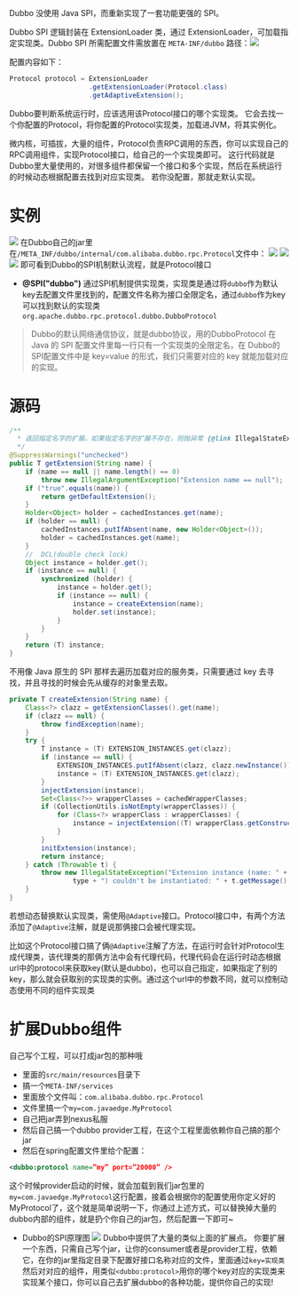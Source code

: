 Dubbo 没使用 Java SPI，而重新实现了一套功能更强的 SPI。

Dubbo SPI 逻辑封装在 ExtensionLoader 类，通过 ExtensionLoader，可加载指定实现类。Dubbo SPI 所需配置文件需放置在 `META-INF/dubbo` 路径：![](https://img-blog.csdnimg.cn/20201220143821997.png?x-oss-process=image/watermark,type_ZmFuZ3poZW5naGVpdGk,shadow_10,text_aHR0cHM6Ly9ibG9nLmNzZG4ubmV0L3FxXzMzNTg5NTEw,size_1,color_FFFFFF,t_70)

配置内容如下：
```java
Protocol protocol = ExtensionLoader
					.getExtensionLoader(Protocol.class)
					.getAdaptiveExtension();
```
Dubbo要判断系统运行时，应该选用该Protocol接口的哪个实现类。
它会去找一个你配置的Protocol，将你配置的Protocol实现类，加载进JVM，将其实例化。

微内核，可插拔，大量的组件，Protocol负责RPC调用的东西，你可以实现自己的RPC调用组件，实现Protocol接口，给自己的一个实现类即可。
这行代码就是Dubbo里大量使用的，对很多组件都保留一个接口和多个实现，然后在系统运行的时候动态根据配置去找到对应实现类。
若你没配置，那就走默认实现。
# 实例
![](https://img-blog.csdnimg.cn/2020122014531547.png?x-oss-process=image/watermark,type_ZmFuZ3poZW5naGVpdGk,shadow_10,text_aHR0cHM6Ly9ibG9nLmNzZG4ubmV0L3FxXzMzNTg5NTEw,size_1,color_FFFFFF,t_70)
在Dubbo自己的jar里
在`/META_INF/dubbo/internal/com.alibaba.dubbo.rpc.Protocol`文件中：
![](https://img-blog.csdnimg.cn/20201220145724211.png?x-oss-process=image/watermark,type_ZmFuZ3poZW5naGVpdGk,shadow_10,text_aHR0cHM6Ly9ibG9nLmNzZG4ubmV0L3FxXzMzNTg5NTEw,size_1,color_FFFFFF,t_70)
![](https://img-blog.csdnimg.cn/20201220150004508.png?x-oss-process=image/watermark,type_ZmFuZ3poZW5naGVpdGk,shadow_10,text_aHR0cHM6Ly9ibG9nLmNzZG4ubmV0L3FxXzMzNTg5NTEw,size_1,color_FFFFFF,t_70)
![](https://img-blog.csdnimg.cn/20201220150358794.png?x-oss-process=image/watermark,type_ZmFuZ3poZW5naGVpdGk,shadow_10,text_aHR0cHM6Ly9ibG9nLmNzZG4ubmV0L3FxXzMzNTg5NTEw,size_1,color_FFFFFF,t_70)
即可看到Dubbo的SPI机制默认流程，就是Protocol接口
- **@SPI("dubbo")**
通过SPI机制提供实现类，实现类是通过将`dubbo`作为默认key去配置文件里找到的，配置文件名称为接口全限定名，通过`dubbo`作为key可以找到默认的实现类`org.apache.dubbo.rpc.protocol.dubbo.DubboProtocol`

> Dubbo的默认网络通信协议，就是dubbo协议，用的DubboProtocol
> 在 Java 的 SPI 配置文件里每一行只有一个实现类的全限定名，在 Dubbo的 SPI配置文件中是 key=value 的形式，我们只需要对应的 key 就能加载对应的实现。
# 源码
```java
/**
  * 返回指定名字的扩展。如果指定名字的扩展不存在，则抛异常 {@link IllegalStateException}.
  */
@SuppressWarnings("unchecked")
public T getExtension(String name) {
	if (name == null || name.length() == 0)
	    throw new IllegalArgumentException("Extension name == null");
	if ("true".equals(name)) {
	    return getDefaultExtension();
	}
	Holder<Object> holder = cachedInstances.get(name);
	if (holder == null) {
	    cachedInstances.putIfAbsent(name, new Holder<Object>());
	    holder = cachedInstances.get(name);
	}
	//  DCL(double check lock)
	Object instance = holder.get();
	if (instance == null) {
	    synchronized (holder) {
            instance = holder.get();
            if (instance == null) {
                instance = createExtension(name);
                holder.set(instance);
            }
        }
	}
	return (T) instance;
}
```
不用像 Java 原生的 SPI 那样去遍历加载对应的服务类，只需要通过 key 去寻找，并且寻找的时候会先从缓存的对象里去取。
```java
private T createExtension(String name) {
    Class<?> clazz = getExtensionClasses().get(name);
    if (clazz == null) {
        throw findException(name);
    }
    try {
        T instance = (T) EXTENSION_INSTANCES.get(clazz);
        if (instance == null) {
            EXTENSION_INSTANCES.putIfAbsent(clazz, clazz.newInstance());
            instance = (T) EXTENSION_INSTANCES.get(clazz);
        }
        injectExtension(instance);
        Set<Class<?>> wrapperClasses = cachedWrapperClasses;
        if (CollectionUtils.isNotEmpty(wrapperClasses)) {
            for (Class<?> wrapperClass : wrapperClasses) {
                instance = injectExtension((T) wrapperClass.getConstructor(type).newInstance(instance));
            }
        }
        initExtension(instance);
        return instance;
    } catch (Throwable t) {
        throw new IllegalStateException("Extension instance (name: " + name + ", class: " +
                type + ") couldn't be instantiated: " + t.getMessage(), t);
    }
}
```

若想动态替换默认实现类，需使用`@Adaptive`接口。Protocol接口中，有两个方法添加了`@Adaptive`注解，就是说那俩接口会被代理实现。

比如这个Protocol接口搞了俩`@Adaptive`注解了方法，在运行时会针对Protocol生成代理类，该代理类的那俩方法中会有代理代码，代理代码会在运行时动态根据url中的protocol来获取key(默认是dubbo)，也可以自己指定，如果指定了别的key，那么就会获取别的实现类的实例。通过这个url中的参数不同，就可以控制动态使用不同的组件实现类

# 扩展Dubbo组件
自己写个工程，可以打成jar包的那种哦
- 里面的`src/main/resources`目录下
- 搞一个`META-INF/services`
- 里面放个文件叫：`com.alibaba.dubbo.rpc.Protocol`
- 文件里搞一个`my=com.javaedge.MyProtocol`
- 自己把jar弄到nexus私服
- 然后自己搞一个dubbo provider工程，在这个工程里面依赖你自己搞的那个jar
- 然后在spring配置文件里给个配置：
```xml
<dubbo:protocol name=”my” port=”20000” />
```
这个时候provider启动的时候，就会加载到我们jar包里的`my=com.javaedge.MyProtocol`这行配置，接着会根据你的配置使用你定义好的MyProtocol了，这个就是简单说明一下，你通过上述方式，可以替换掉大量的dubbo内部的组件，就是扔个你自己的jar包，然后配置一下即可~
- Dubbo的SPI原理图
![](https://img-blog.csdnimg.cn/20190709133144886.png)
Dubbo中提供了大量的类似上面的扩展点。
你要扩展一个东西，只需自己写个jar，让你的consumer或者是provider工程，依赖它，在你的jar里指定目录下配置好接口名称对应的文件，里面通过`key=实现类`然后对对应的组件，用类似`<dubbo:protocol>`用你的哪个key对应的实现类来实现某个接口，你可以自己去扩展dubbo的各种功能，提供你自己的实现!
